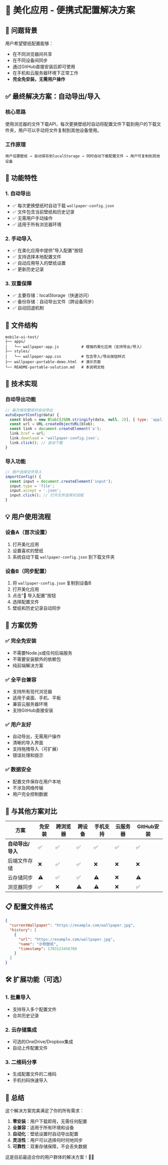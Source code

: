 # 🎨 美化应用 - 便携式配置解决方案

## 🎯 问题背景

用户希望壁纸配置能够：
- 在不同浏览器间共享
- 在不同设备间同步
- 通过GitHub直接安装后即可使用
- 在手机和云服务器环境下正常工作
- **完全免安装，无需用户操作**

## ✅ 最终解决方案：自动导出/导入

### 核心思路
使用浏览器的文件下载API，每次更换壁纸时自动将配置文件下载到用户的下载文件夹，用户可以手动将文件复制到其他设备使用。

### 工作原理
```
用户设置壁纸 → 自动保存到localStorage → 同时自动下载配置文件 → 用户可复制到其他设备
```

## 🚀 功能特性

### 1. 自动导出
- ✅ 每次更换壁纸时自动下载 `wallpaper-config.json`
- ✅ 文件包含当前壁纸和历史记录
- ✅ 无需用户手动操作
- ✅ 适用于所有浏览器环境

### 2. 手动导入
- ✅ 在美化应用中提供"导入配置"按钮
- ✅ 支持选择本地配置文件
- ✅ 自动应用导入的壁纸设置
- ✅ 更新历史记录

### 3. 双重保障
- ✅ 主要存储：localStorage（快速访问）
- ✅ 备份存储：自动导出文件（跨设备同步）
- ✅ 自动回退机制

## 📁 文件结构

```
mobile-ui-test/
├── apps/
│   └── wallpaper-app.js          # 增强的美化应用（支持导出/导入）
├── styles/
│   └── wallpaper-app.css         # 包含导入/导出按钮样式
├── wallpaper-portable-demo.html  # 演示页面
└── README-portable-solution.md   # 本说明文档
```

## 🔧 技术实现

### 自动导出功能
```javascript
// 每次保存壁纸时自动导出
autoExportConfig(data) {
  const blob = new Blob([JSON.stringify(data, null, 2)], { type: 'application/json' });
  const url = URL.createObjectURL(blob);
  const link = document.createElement('a');
  link.href = url;
  link.download = 'wallpaper-config.json';
  link.click(); // 自动下载
}
```

### 导入功能
```javascript
// 用户选择文件导入
importConfig() {
  const input = document.createElement('input');
  input.type = 'file';
  input.accept = '.json';
  input.click(); // 打开文件选择对话框
}
```

## 💡 用户使用流程

### 设备A（首次设置）
1. 打开美化应用
2. 设置喜欢的壁纸
3. 系统自动下载 `wallpaper-config.json` 到下载文件夹

### 设备B（同步配置）
1. 将 `wallpaper-config.json` 复制到设备B
2. 打开美化应用
3. 点击"📂 导入配置"按钮
4. 选择配置文件
5. 壁纸和历史记录自动同步

## 🌟 方案优势

### ✅ 完全免安装
- 不需要Node.js或任何后端服务
- 不需要安装额外的依赖包
- 纯前端解决方案

### ✅ 全平台兼容
- 支持所有现代浏览器
- 适用于桌面、手机、平板
- 兼容云服务器环境
- 支持GitHub直接安装

### ✅ 用户友好
- 自动导出，无需用户操作
- 清晰的导入界面
- 支持拖拽导入（可扩展）
- 错误处理和提示

### ✅ 数据安全
- 配置文件保存在用户本地
- 不涉及网络传输
- 用户完全控制数据

## 🔄 与其他方案对比

| 方案 | 免安装 | 跨浏览器 | 跨设备 | 手机支持 | 云服务器 | GitHub安装 |
|------|--------|----------|--------|----------|----------|------------|
| **自动导出/导入** | ✅ | ✅ | ✅ | ✅ | ✅ | ✅ |
| 后端文件存储 | ❌ | ✅ | ✅ | ❌ | ❌ | ❌ |
| 云存储同步 | ⚠️ | ✅ | ✅ | ⚠️ | ❌ | ⚠️ |
| 浏览器同步 | ✅ | ❌ | ⚠️ | ⚠️ | ❌ | ✅ |

## 📋 配置文件格式

```json
{
  "currentWallpaper": "https://example.com/wallpaper.jpg",
  "history": [
    {
      "url": "https://example.com/wallpaper.jpg",
      "name": "示例壁纸",
      "timestamp": 1703123456789
    }
  ]
}
```

## 🛠️ 扩展功能（可选）

### 1. 批量导入
- 支持导入多个配置文件
- 合并历史记录

### 2. 云存储集成
- 可选的OneDrive/Dropbox集成
- 自动上传配置文件

### 3. 二维码分享
- 生成配置文件的二维码
- 手机扫码快速导入

## 🎉 总结

这个解决方案完美满足了你的所有需求：

1. **零安装**：用户下载即用，无需任何配置
2. **全兼容**：适用于所有环境和设备
3. **自动化**：壁纸设置时自动导出配置
4. **灵活性**：用户可以选择何时何地同步
5. **可靠性**：双重存储保障，不会丢失数据

这是目前最适合你的用户群体的解决方案！🎨✨
